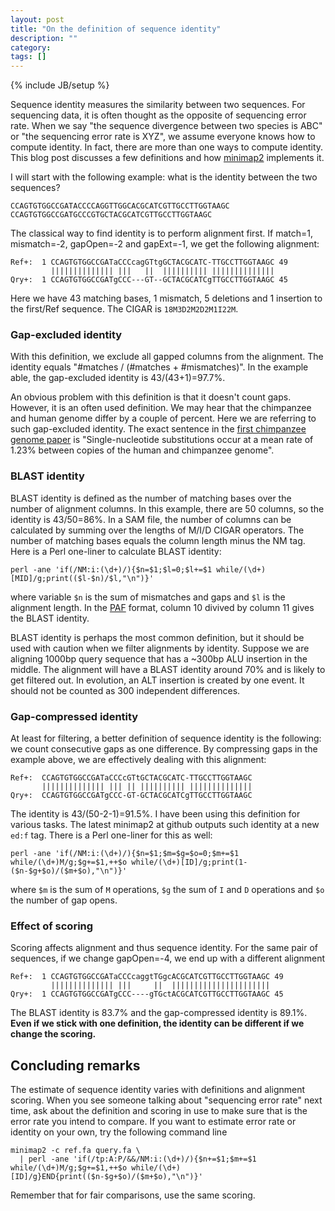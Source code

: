 ```yaml
---
layout: post
title: "On the definition of sequence identity"
description: ""
category: 
tags: []
---
```

{% include JB/setup %}

Sequence identity measures the similarity between two sequences. For sequencing
data, it is often thought as the opposite of sequencing error rate. When we say
"the sequence divergence between two species is ABC" or "the sequencing error
rate is XYZ", we assume everyone knows how to compute identity. In fact, there
are more than one ways to compute identity. This blog post discusses a few
definitions and how [minimap2][mm2] implements it.

I will start with the following example: what is the identity between the two
sequences?
```
CCAGTGTGGCCGATACCCCAGGTTGGCACGCATCGTTGCCTTGGTAAGC
CCAGTGTGGCCGATGCCCGTGCTACGCATCGTTGCCTTGGTAAGC
```
The classical way to find identity is to perform alignment first. If match=1,
mismatch=-2, gapOpen=-2 and gapExt=-1, we get the following alignment:
```
Ref+:  1 CCAGTGTGGCCGATaCCCcagGTtgGCTACGCATC-TTGCCTTGGTAAGC 49
         |||||||||||||| |||   ||  |||||||||| ||||||||||||||
Qry+:  1 CCAGTGTGGCCGATgCCC---GT--GCTACGCATCgTTGCCTTGGTAAGC 45
```
Here we have 43 matching bases, 1 mismatch, 5 deletions and 1 insertion to the
first/Ref sequence. The CIGAR is `18M3D2M2D2M1I22M`.

### Gap-excluded identity

With this definition, we exclude all gapped columns from the alignment. The
identity equals "#matches / (#matches + #mismatches)". In the example able, the
gap-excluded identity is 43/(43+1)=97.7%.

An obvious problem with this definition is that it doesn't count gaps. However,
it is an often used definition. We may hear that the chimpanzee and human
genome differ by a couple of percent. Here we are referring to such
gap-excluded identity. The exact sentence in the [first chimpanzee genome
paper][chimp-paper] is "Single-nucleotide substitutions occur at a mean rate of
1.23% between copies of the human and chimpanzee genome".

### BLAST identity

BLAST identity is defined as the number of matching bases over the number of
alignment columns. In this example, there are 50 columns, so the identity is
43/50=86%. In a SAM file, the number of columns can be calculated by summing
over the lengths of M/I/D CIGAR operators. The number of matching bases equals
the column length minus the NM tag. Here is a Perl one-liner to calculate
BLAST identity:
```
perl -ane 'if(/NM:i:(\d+)/){$n=$1;$l=0;$l+=$1 while/(\d+)[MID]/g;print(($l-$n)/$l,"\n")}'
```
where variable `$n` is the sum of mismatches and gaps and `$l` is the alignment
length. In the [PAF][paf] format, column 10 divived by column 11 gives the
BLAST identity.

BLAST identity is perhaps the most common definition, but it should be used
with caution when we filter alignments by identity. Suppose we are aligning
1000bp query sequence that has a ~300bp ALU insertion in the middle. The
alignment will have a BLAST identity around 70% and is likely to get filtered
out. In evolution, an ALT insertion is created by one event. It should not be
counted as 300 independent differences.

### Gap-compressed identity

At least for filtering, a better definition of sequence identity is the
following: we count consecutive gaps as one difference. By compressing gaps in
the example above, we are effectively dealing with this alignment:
```
Ref+:  CCAGTGTGGCCGATaCCCcGTtGCTACGCATC-TTGCCTTGGTAAGC
       |||||||||||||| ||| || |||||||||| ||||||||||||||
Qry+:  CCAGTGTGGCCGATgCCC-GT-GCTACGCATCgTTGCCTTGGTAAGC
```
The identity is 43/(50-2-1)=91.5%. I have been using this definition for
various tasks. The latest minimap2 at github outputs such identity at a new
`ed:f` tag. There is a Perl one-liner for this as well:
```
perl -ane 'if(/NM:i:(\d+)/){$n=$1;$m=$g=$o=0;$m+=$1 while/(\d+)M/g;$g+=$1,++$o while/(\d+)[ID]/g;print(1-($n-$g+$o)/($m+$o),"\n")}'
```
where `$m` is the sum of `M` operations, `$g` the sum of `I` and `D` operations
and `$o` the number of gap opens.

### Effect of scoring

Scoring affects alignment and thus sequence identity. For the same pair of
sequences, if we change gapOpen=-4, we end up with a different alignment
```
Ref+:  1 CCAGTGTGGCCGATaCCCcaggtTGgcACGCATCGTTGCCTTGGTAAGC 49
         |||||||||||||| |||     ||  ||||||||||||||||||||||
Qry+:  1 CCAGTGTGGCCGATgCCC----gTGctACGCATCGTTGCCTTGGTAAGC 45
```
The BLAST identity is 83.7% and the gap-compressed identity is 89.1%. **Even if
we stick with one definition, the identity can be different if we change the
scoring.**

## Concluding remarks

The estimate of sequence identity varies with definitions and alignment
scoring. When you see someone talking about "sequencing error rate" next time, 
ask about the definition and scoring in use to make sure that is the error rate
you intend to compare. If you want to estimate error rate or identity on your
own, try the following command line
```
minimap2 -c ref.fa query.fa \
  | perl -ane 'if(/tp:A:P/&&/NM:i:(\d+)/){$n+=$1;$m+=$1 while/(\d+)M/g;$g+=$1,++$o while/(\d+)[ID]/g}END{print(($n-$g+$o)/($m+$o),"\n")}'
```
Remember that for fair comparisons, use the same scoring.

[mm2]: https://github.com/lh3/minimap2
[chimp-paper]: https://www.nature.com/articles/nature04072
[paf]: https://github.com/lh3/miniasm/blob/master/PAF.md
